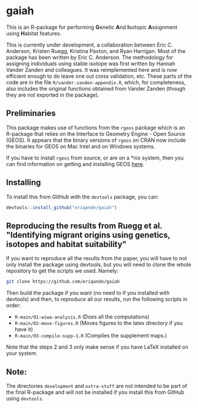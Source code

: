 # gaiah

This is an R-package for performing **G**enetic **A**nd **I**sotopic **A**ssignment using **H**abitat features.

This is currently under development, a collaboration between Eric C. Anderson, Kristen Ruegg, Kristina Paxton, and Ryan Harrigan.
Most of the package has been written by Eric C. Anderson.  The methodology for assigning individuals using stable isotope was first written by Hannah Vander Zanden and colleagues.  It was reimplemented here and is now efficient enough to do leave one out cross validation, etc.  These parts of the code are in the file `R/vander-zanden-appendix.R`, which, for completeness, also includes the original functions obtained from Vander Zanden (though they are not exported in the package).  

## Preliminaries

This package makes use of functions from the `rgeos` package which is an R-package that 
relies on the Interface to Geometry Engine - Open Source (GEOS).  It appears that the
binary versions of `rgeos` on CRAN now include the binaries for GEOS on Mac Intel and on
Windows systems.  

If you have to install `rgeos` from source, or are on a *nix system, then you can find
information on getting and installing GEOS [here](https://trac.osgeo.org/geos/).

## Installing

To install this from GitHub with the `devtools` package, you can:
```r
devtools::install_github("eriqande/gaiah")
```


## Reproducing the results from Ruegg et al. "Identifying migrant origins using genetics, isotopes and habitat suitability"

If you want to reproduce all the results from the paper, you will have to not only install the package using devtools, but you 
will need to clone the whole repository to get the scripts we used.  Namely:
```sh
git clone https://github.com/eriqande/gaiah
```
Then build the package if you want (no need to if you installed with devtools) and then, to reproduce all our results,
run the following scripts in order:

- `R-main/01-wiwa-analysis.R`  (Does all the computations)
- `R-main/02-move-figures.R`    (Moves figures to the latex directory if you have it)
- `R-main/03-compile-supp-1.R`  (Compiles the supplement maps.)

Note that the steps 2 and 3 only make sense if you have LaTeX installed on your system.

## Note:
The directories `development` and `extra-stuff` are not intended to be part of the final
R-package and will not be installed if you install this from GitHub using `devtools`.

